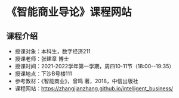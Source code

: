 # 《智能商业导论》课程网站


##  课程介绍

- 授课对象：本科生，数字经济211
- 授课老师：张建章 博士
- 授课时间：2021-2022学年第一学期，周四10-11节（18:00--19:35）
- 授课地点：下沙B号楼111
- 参考教材：《智能商业》，曾鸣 著，2018，中信出版社
- 课程网站：https://zhangjianzhang.github.io/intelligent_business/
